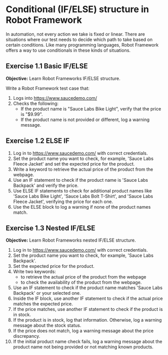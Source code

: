 # Conditional (IF/ELSE) structure in Robot Framework

In automation, not every action we take is fixed or linear. There are situations where our test needs to decide which path to take based on certain conditions. Like many programming languages, Robot Framework offers a way to use conditionals in these kinds of situations.

## Exercise 1.1 Basic IF/ELSE

**Objective:** Learn Robot Frameworks IF/ELSE structure.

Write a Robot Framework test case that:

1. Logs into https://www.saucedemo.com/
2. Checks the following:
    - If the product name is "Sauce Labs Bike Light", verify that the price is "$9.99".
    - If the product name is not provided or different, log a warning message.

## Exercise 1.2 ELSE IF

1. Log in to https://www.saucedemo.com/ with correct credentials.
2. Set the product name you want to check, for example, 'Sauce Labs Fleece Jacket' and set the expected price for the product.
3. Write a keyword to retrieve the actual price of the product from the webpage.
4. Use an IF statement to check if the product name is 'Sauce Labs Backpack' and verify the price.
5. Use ELSE IF statements to check for additional product names like 'Sauce Labs Bike Light', 'Sauce Labs Bolt T-Shirt', and 'Sauce Labs Fleece Jacket', verifying the price for each one.
6. Use the ELSE block to log a warning if none of the product names match.

## Exercise 1.3 Nested IF/ELSE

**Objective:** Learn Robot Frameworks nested IF/ELSE structure.

1. Log in to https://www.saucedemo.com/ with correct credentials.
2. Set the product name you want to check, for example, 'Sauce Labs Backpack'.
3. Set the expected price for the product.
4. Write two keywords:
    - to retrieve the actual price of the product from the webpage
    - to check the availability of the product from the webpage.
5. Use an IF statement to check if the product name matches 'Sauce Labs Backpack' or your selected one.
6. Inside the IF block, use another IF statement to check if the actual price matches the expected price.
7. If the price matches, use another IF statement to check if the product is in stock.
8. If the product is in stock, log that information. Otherwise, log a warning message about the stock status.
9. If the price does not match, log a warning message about the price discrepancy.
10. If the initial product name check fails, log a warning message about the product name not being provided or not matching known products.
